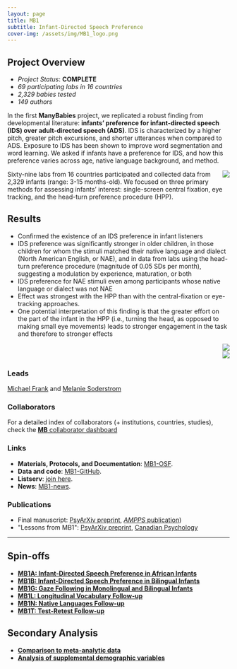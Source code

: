 ```yaml
---
layout: page
title: MB1
subtitle: Infant-Directed Speech Preference
cover-img: /assets/img/MB1_logo.png
---
```


<!--

Suggestion:
- Esther suggestion: "It would be cool to highlight the numbers a bit more on the   mb 1 page – maybe a “project at a glance” element with 69 labs, XY babies, etc etc. I’m thinking of something like this: https://attalitech.com/ The second element on there with “Services include” has columns that could be used to highlight numbers."; github repository for attali website: https://github.com/daattali/attalitech

Notes:
- add img html syntax:
  <img style="float: right;" src="/assets/img/avatar-icon_placeholder.png">
  for in-text images, use imgs with max of 250pix; it will be alligned with the following paragraph
-->


## Project Overview

* *Project Status*: **COMPLETE**
* *69 participating labs in 16 countries*
* *2,329 babies tested* 
* *149 authors*


In the first **ManyBabies** project, we replicated a robust finding from developmental literature: **infants’ preference for infant-directed speech (IDS) over adult-directed speech (ADS)**. IDS is characterized by a higher pitch, greater pitch excursions, and shorter utterances when compared to ADS. Exposure to IDS has been shown to improve word segmentation and word learning. We asked if infants have a preference for IDS, and how this preference varies across age, native language background, and method.

<img style="float: right;" src="/assets/img/ILL.photoshot.baby.in.booth.jpeg">

Sixty-nine labs from 16 countries participated and collected data from 2,329 infants (range: 3-15 months-old). We focused on three primary methods for assessing infants’ interest: single-screen central fixation, eye tracking, and the head-turn preference procedure (HPP).



## Results
* Confirmed the existence of an IDS preference in infant listeners
* IDS preference was significantly stronger in older children, in those children for whom the stimuli matched their native language and dialect (North American English, or NAE), and in data from labs using the head-turn preference procedure (magnitude of 0.05 SDs per month), suggesting a modulation by experience, maturation, or both
* IDS preference for NAE stimuli even among participants whose native language or dialect was not NAE
* Effect was strongest with the HPP than with the central-fixation or eye-tracking approaches. 
* One potential interpretation of this finding is that the greater effort on the part of the infant in the HPP (i.e., turning the head, as opposed to making small eye movements) leads to stronger engagement in the task and therefore to stronger effects 

<img style="float: right;" src="/assets/img/mb1_plot2_lq_replace.jpg">
<br>

<img style="float: right;" src="/assets/img/mb1_plot1_lq_replace.jpg">
<br>


### Leads
[Michael Frank](https://web.stanford.edu/~mcfrank/) and [Melanie Soderstrom](https://home.cc.umanitoba.ca/~soderstr/)


### Collaborators
For a detailed index of collaborators (+ institutions, countries, studies), check the [**MB** collaborator dashboard](https://manybabies.shinyapps.io/shiny_mb_map/)

<!-- Flourish
<div class="flourish-embed flourish-map" data-src="visualisation/2520033" data-url="https://flo.uri.sh/visualisation/2520033/embed"><script src="https://public.flourish.studio/resources/embed.js"></script></div>
-->


### Links
* **Materials, Protocols, and Documentation**: [MB1-OSF](https://osf.io/re95x/).
* **Data and code**: [MB1-GitHub](https://github.com/manybabies/mb1-analysis-public).
* **Listserv**: [join here](https://mailman.stanford.edu/mailman/listinfo/manybabies1).  
* **News**: [MB1-news]({{site.baseurl}}/tags/#MB1).


### Publications
* Final manuscript: [PsyArXiv preprint](https://psyarxiv.com/s98ab), [*AMPPS* publication](https://doi.org/10.1177/2515245919900809))
* "Lessons from MB1": [PsyArXiv preprint](https://psyarxiv.com/dmhk2/), [Canadian Psychology](https://doi.org/10.1037/cap0000216)


***
## Spin-offs
* [**MB1A: Infant-Directed Speech Preference in African Infants**]({{site.baseurl}}/MB1A/)
* [**MB1B: Infant-Directed Speech Preference in Bilingual Infants**]({{site.baseurl}}/MB1B/)
* [**MB1G: Gaze Following in Monolingual and Bilingual Infants**]({{site.baseurl}}/MB1G/)
* [**MB1L: Longitudinal Vocabulary Follow-up**]({{site.baseurl}}/MB1L/)
* [**MB1N: Native Languages Follow-up**]({{site.baseurl}}/MB1N/)
* [**MB1T: Test-Retest Follow-up**]({{site.baseurl}}/MB1T/)


## Secondary Analysis
* [**Comparison to meta-analytic data**]({{site.baseurl}}/MB1SA/)
* [**Analysis of supplemental demographic variables**]({{site.baseurl}}/MB1SA/)
